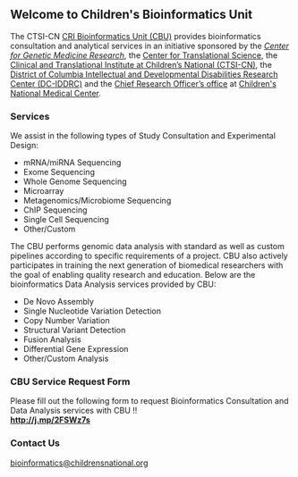 ## Welcome to Children's Bioinformatics Unit

The CTSI-CN [CRI Bioinformatics Unit (CBU)](https://bi-ctsicn.github.io/CBU/) provides bioinformatics consultation and analytical services in an initiative sponsored by the _[Center for Genetic Medicine Research](https://childrensnational.org/research-and-education/center-for-genetic-medicine-research)_, the [Center for Translational Science](), the [Clinical and Translational Institute at Children’s National (CTSI-CN)](https://childrensnational.org/research-and-education/center-for-translational-science), the [District of Columbia Intellectual and Developmental Disabilities Research Center (DC-IDDRC)](http://www.dciddrc.org/) and the [Chief Research Officer’s office](https://childrensnational.org/research-and-education/about-cri/faculty-and-leadership-directory/vittorio-gallo) at [Children's National Medical Center](https://childrensnational.org/).

### Services
We assist in the following types of Study Consultation and Experimental Design:

* mRNA/miRNA Sequencing
* Exome Sequencing
* Whole Genome Sequencing
* Microarray
* Metagenomics/Microbiome Sequencing
* ChIP Sequencing
* Single Cell Sequencing
* Other/Custom

The CBU performs genomic data analysis with standard as well as custom pipelines according to specific requirements of a project. CBU also actively participates in training the next generation of biomedical researchers with the goal of enabling quality research and education. Below are the bioinformatics Data Analysis services provided by CBU:

* De Novo Assembly
* Single Nucleotide Variation Detection
* Copy Number Variation
* Structural Variant Detection
* Fusion Analysis
* Differential Gene Expression
* Other/Custom Analysis

### CBU Service Request Form
Please fill out the following form to request Bioinformatics Consultation and Data Analysis services with CBU !!        
**<http://j.mp/2FSWz7s>**

### Contact Us
bioinformatics@childrensnational.org

